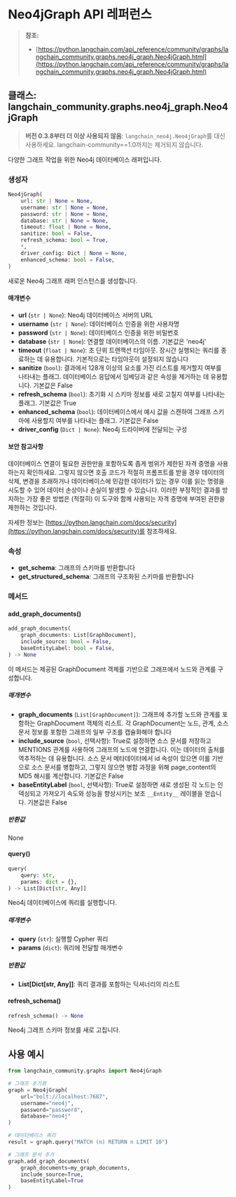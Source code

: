 # Neo4jGraph API 레퍼런스

> **참조:**
> - [https://python.langchain.com/api_reference/community/graphs/langchain_community.graphs.neo4j_graph.Neo4jGraph.html](https://python.langchain.com/api_reference/community/graphs/langchain_community.graphs.neo4j_graph.Neo4jGraph.html)

## 클래스: langchain_community.graphs.neo4j_graph.Neo4jGraph

> **버전 0.3.8부터 더 이상 사용되지 않음**: `langchain_neo4j.Neo4jGraph`를 대신 사용하세요. langchain-community==1.0까지는 제거되지 않습니다.

다양한 그래프 작업을 위한 Neo4j 데이터베이스 래퍼입니다.

### 생성자

```python
Neo4jGraph(
    url: str | None = None,
    username: str | None = None,
    password: str | None = None,
    database: str | None = None,
    timeout: float | None = None,
    sanitize: bool = False,
    refresh_schema: bool = True,
    *,
    driver_config: Dict | None = None,
    enhanced_schema: bool = False,
)
```

새로운 Neo4j 그래프 래퍼 인스턴스를 생성합니다.

#### 매개변수

- **url** (`str | None`): Neo4j 데이터베이스 서버의 URL
- **username** (`str | None`): 데이터베이스 인증을 위한 사용자명
- **password** (`str | None`): 데이터베이스 인증을 위한 비밀번호
- **database** (`str | None`): 연결할 데이터베이스의 이름. 기본값은 'neo4j'
- **timeout** (`float | None`): 초 단위 트랜잭션 타임아웃. 장시간 실행되는 쿼리를 종료하는 데 유용합니다. 기본적으로는 타임아웃이 설정되지 않습니다
- **sanitize** (`bool`): 결과에서 128개 이상의 요소를 가진 리스트를 제거할지 여부를 나타내는 플래그. 데이터베이스 응답에서 임베딩과 같은 속성을 제거하는 데 유용합니다. 기본값은 False
- **refresh_schema** (`bool`): 초기화 시 스키마 정보를 새로 고칠지 여부를 나타내는 플래그. 기본값은 True
- **enhanced_schema** (`bool`): 데이터베이스에서 예시 값을 스캔하여 그래프 스키마에 사용할지 여부를 나타내는 플래그. 기본값은 False
- **driver_config** (`Dict | None`): Neo4j 드라이버에 전달되는 구성

#### 보안 참고사항

데이터베이스 연결이 필요한 권한만을 포함하도록 좁게 범위가 제한된 자격 증명을 사용하는지 확인하세요. 그렇지 않으면 호출 코드가 적절히 프롬프트를 받을 경우 데이터의 삭제, 변경을 초래하거나 데이터베이스에 민감한 데이터가 있는 경우 이를 읽는 명령을 시도할 수 있어 데이터 손상이나 손실이 발생할 수 있습니다. 이러한 부정적인 결과를 방지하는 가장 좋은 방법은 (적절히) 이 도구와 함께 사용되는 자격 증명에 부여된 권한을 제한하는 것입니다.

자세한 정보는 [https://python.langchain.com/docs/security](https://python.langchain.com/docs/security)를 참조하세요.

### 속성

- **get_schema**: 그래프의 스키마를 반환합니다
- **get_structured_schema**: 그래프의 구조화된 스키마를 반환합니다

### 메서드

#### add_graph_documents()

```python
add_graph_documents(
    graph_documents: List[GraphDocument],
    include_source: bool = False,
    baseEntityLabel: bool = False,
) -> None
```

이 메서드는 제공된 GraphDocument 객체를 기반으로 그래프에서 노드와 관계를 구성합니다.

##### 매개변수

- **graph_documents** (`List[GraphDocument]`): 그래프에 추가할 노드와 관계를 포함하는 GraphDocument 객체의 리스트. 각 GraphDocument는 노드, 관계, 소스 문서 정보를 포함한 그래프의 일부 구조를 캡슐화해야 합니다
- **include_source** (`bool`, 선택사항): True로 설정하면 소스 문서를 저장하고 MENTIONS 관계를 사용하여 그래프의 노드에 연결합니다. 이는 데이터의 출처를 역추적하는 데 유용합니다. 소스 문서 메타데이터에서 id 속성이 있으면 이를 기반으로 소스 문서를 병합하고, 그렇지 않으면 병합 과정을 위해 page_content의 MD5 해시를 계산합니다. 기본값은 False
- **baseEntityLabel** (`bool`, 선택사항): True로 설정하면 새로 생성된 각 노드는 인덱싱되고 가져오기 속도와 성능을 향상시키는 보조 `__Entity__` 레이블을 얻습니다. 기본값은 False

##### 반환값

None

#### query()

```python
query(
    query: str,
    params: dict = {},
) -> List[Dict[str, Any]]
```

Neo4j 데이터베이스에 쿼리를 실행합니다.

##### 매개변수

- **query** (`str`): 실행할 Cypher 쿼리
- **params** (`dict`): 쿼리에 전달할 매개변수

##### 반환값

- **List[Dict[str, Any]]**: 쿼리 결과를 포함하는 딕셔너리의 리스트

#### refresh_schema()

```python
refresh_schema() -> None
```

Neo4j 그래프 스키마 정보를 새로 고칩니다.

## 사용 예시

```python
from langchain_community.graphs import Neo4jGraph

# 그래프 초기화
graph = Neo4jGraph(
    url="bolt://localhost:7687",
    username="neo4j",
    password="password",
    database="neo4j"
)

# 데이터베이스 쿼리
result = graph.query("MATCH (n) RETURN n LIMIT 10")

# 그래프 문서 추가
graph.add_graph_documents(
    graph_documents=my_graph_documents,
    include_source=True,
    baseEntityLabel=True
)
```